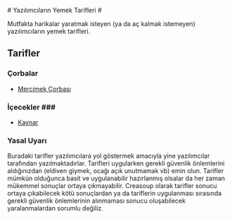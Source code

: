# Yazılımcıların Yemek Tarifleri #

Mutfakta harikalar yaratmak isteyen (ya da aç kalmak istemeyen) yazılımcıların yemek tarifleri.

## Tarifler ##

### Çorbalar ###

- [Mercimek Çorbası](https://github.com/creasoup/yemek-tarifleri/blob/master/corbalar/mercimek-corbasi.md)

### İçecekler ###

- [Kaynar](https://github.com/creasoup/yemek-tarifleri/blob/master/icecekler/kaynar.md)


### Yasal Uyarı ###

Buradaki tarifler yazılımcılara yol göstermek amacıyla yine yazılımcılar tarafından yazılmaktadırlar. Tarifleri uygularken gerekli güvenlik önlemlerini aldığınızdan (eldiven giymek, ocağı açık unutmamak vb) emin olun. Tarifler mümkün olduğunca basit ve uygulanabilir hazırlanmış olsalar da her zaman mükemmel sonuçlar ortaya çıkmayabilir. Creasoup olarak tarifler sonucu ortaya çıkabilecek kötü sonuçlardan ya da tariflerin uygulanması sırasında gerekli güvenlik önlemlerinin alınmaması sonucu oluşabilecek yaralanmalardan sorumlu değiliz.
